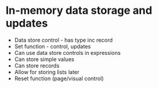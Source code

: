 In-memory data storage and updates
==================================

- Data store control - has type inc record
- Set function - control, updates
- Can use data store controls in expressions
- Can store simple values
- Can store records
- Allow for storing lists later 
- Reset function (page/visual control)